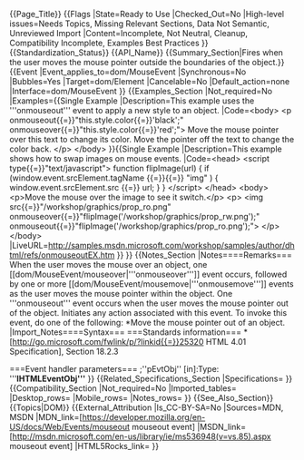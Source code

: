 {{Page_Title}}
{{Flags
|State=Ready to Use
|Checked_Out=No
|High-level issues=Needs Topics, Missing Relevant Sections, Data Not Semantic, Unreviewed Import
|Content=Incomplete, Not Neutral, Cleanup, Compatibility Incomplete, Examples Best Practices
}}
{{Standardization_Status}}
{{API_Name}}
{{Summary_Section|Fires when the user moves the mouse pointer outside the boundaries of the object.}}
{{Event
|Event_applies_to=dom/MouseEvent
|Synchronous=No
|Bubbles=Yes
|Target=dom/Element
|Cancelable=No
|Default_action=none
|Interface=dom/MouseEvent
}}
{{Examples_Section
|Not_required=No
|Examples={{Single Example
|Description=This example uses the '''onmouseout''' event to apply a new style to an object.
|Code=&lt;body&gt;
&lt;p onmouseout{{=}}"this.style.color{{=}}'black';" 
    onmouseover{{=}}"this.style.color{{=}}'red';"&gt;
Move the mouse pointer over this text to change its color. 
Move the pointer off the text to change the color back.
&lt;/p&gt;
&lt;/body&gt;
}}{{Single Example
|Description=This example shows how to swap images on mouse events.
|Code=&lt;head&gt;
&lt;script type{{=}}"text/javascript"&gt;
function flipImage(url)
{
    if (window.event.srcElement.tagName {{=}}{{=}} "img" )
	{
		window.event.srcElement.src {{=}} url;
    }
}
&lt;/script&gt;
&lt;/head&gt;
&lt;body&gt;
&lt;p&gt;Move the mouse over the image to see it switch.&lt;/p&gt;
&lt;p&gt;
&lt;img src{{=}}"/workshop/graphics/prop_ro.png" 
    onmouseover{{=}}"flipImage('/workshop/graphics/prop_rw.png');" 
    onmouseout{{=}}"flipImage('/workshop/graphics/prop_ro.png');"&gt;
&lt;/p&gt;
&lt;/body&gt;
|LiveURL=http://samples.msdn.microsoft.com/workshop/samples/author/dhtml/refs/onmouseoutEX.htm
}}
}}
{{Notes_Section
|Notes====Remarks===
When the user moves the mouse over an object, one [[dom/MouseEvent/mouseover|'''onmouseover''']] event occurs, followed by one or more [[dom/MouseEvent/mousemove|'''onmousemove''']] events as the user moves the mouse pointer within the object. One '''onmouseout''' event occurs when the user moves the mouse pointer out of the object.
Initiates any action associated with this event.
To invoke this event, do one of the following:
*Move the mouse pointer out of an object.
|Import_Notes====Syntax===
===Standards information===
*[http://go.microsoft.com/fwlink/p/?linkid{{=}}25320 HTML 4.01 Specification], Section 18.2.3


===Event handler parameters===
;''pEvtObj'' [in]:Type: '''<b>IHTMLEventObj'''</b>
}}
{{Related_Specifications_Section
|Specifications=
}}
{{Compatibility_Section
|Not_required=No
|Imported_tables=
|Desktop_rows=
|Mobile_rows=
|Notes_rows=
}}
{{See_Also_Section}}
{{Topics|DOM}}
{{External_Attribution
|Is_CC-BY-SA=No
|Sources=MDN, MSDN
|MDN_link=[https://developer.mozilla.org/en-US/docs/Web/Events/mouseout mouseout event]
|MSDN_link=[http://msdn.microsoft.com/en-us/library/ie/ms536948(v=vs.85).aspx mouseout event]
|HTML5Rocks_link=
}}